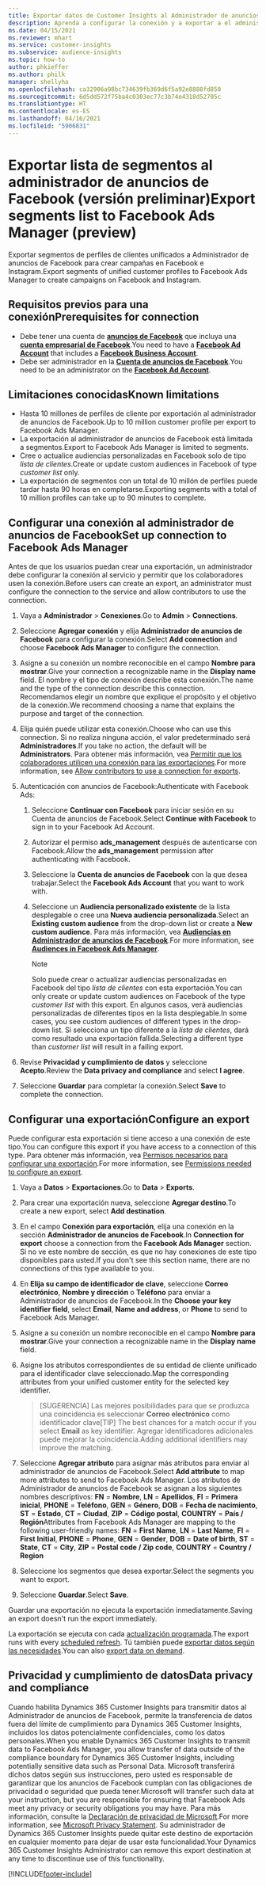 ```yaml
---
title: Exportar datos de Customer Insights al Administrador de anuncios de Facebook
description: Aprenda a configurar la conexión y a exportar a el administrador de anuncios de Facebook.
ms.date: 04/15/2021
ms.reviewer: mhart
ms.service: customer-insights
ms.subservice: audience-insights
ms.topic: how-to
author: phkieffer
ms.author: philk
manager: shellyha
ms.openlocfilehash: ca32906a98bc734639fb369d6f5a92e8888fd850
ms.sourcegitcommit: 6d5dd572f75ba4c0303ec77c3b74e4318d52705c
ms.translationtype: HT
ms.contentlocale: es-ES
ms.lasthandoff: 04/16/2021
ms.locfileid: "5906831"
---
```

# <a name="export-segments-list-to-facebook-ads-manager-preview"></a><span data-ttu-id="09e91-103">Exportar lista de segmentos al administrador de anuncios de Facebook (versión preliminar)</span><span class="sxs-lookup"><span data-stu-id="09e91-103">Export segments list to Facebook Ads Manager (preview)</span></span>

<span data-ttu-id="09e91-104">Exportar segmentos de perfiles de clientes unificados a Administrador de anuncios de Facebook para crear campañas en Facebook e Instagram.</span><span class="sxs-lookup"><span data-stu-id="09e91-104">Export segments of unified customer profiles to Facebook Ads Manager to create campaigns on Facebook and Instagram.</span></span>

## <a name="prerequisites-for-connection"></a><span data-ttu-id="09e91-105">Requisitos previos para una conexión</span><span class="sxs-lookup"><span data-stu-id="09e91-105">Prerequisites for connection</span></span>

- <span data-ttu-id="09e91-106">Debe tener una cuenta de [**anuncios de Facebook**](https://www.facebook.com/business/learn/lessons/step-by-step-ads-manager-account) que incluya una [**cuenta empresarial de Facebook**](https://business.facebook.com/).</span><span class="sxs-lookup"><span data-stu-id="09e91-106">You need to have a [**Facebook Ad Account**](https://www.facebook.com/business/learn/lessons/step-by-step-ads-manager-account) that includes a [**Facebook Business Account**](https://business.facebook.com/).</span></span>
- <span data-ttu-id="09e91-107">Debe ser administrador en la [**Cuenta de anuncios de Facebook**](https://www.facebook.com/business/learn/lessons/step-by-step-ads-manager-account).</span><span class="sxs-lookup"><span data-stu-id="09e91-107">You need to be an administrator on the [**Facebook Ad Account**](https://www.facebook.com/business/learn/lessons/step-by-step-ads-manager-account).</span></span>

## <a name="known-limitations"></a><span data-ttu-id="09e91-108">Limitaciones conocidas</span><span class="sxs-lookup"><span data-stu-id="09e91-108">Known limitations</span></span>

- <span data-ttu-id="09e91-109">Hasta 10 millones de perfiles de cliente por exportación al administrador de anuncios de Facebook.</span><span class="sxs-lookup"><span data-stu-id="09e91-109">Up to 10 million customer profile per export to Facebook Ads Manager.</span></span>
- <span data-ttu-id="09e91-110">La exportación al administrador de anuncios de Facebook está limitada a segmentos.</span><span class="sxs-lookup"><span data-stu-id="09e91-110">Export to Facebook Ads Manager is limited to segments.</span></span>
- <span data-ttu-id="09e91-111">Cree o actualice audiencias personalizadas en Facebook solo de tipo *lista de clientes*.</span><span class="sxs-lookup"><span data-stu-id="09e91-111">Create or update custom audiences in Facebook of type *customer list* only.</span></span>
- <span data-ttu-id="09e91-112">La exportación de segmentos con un total de 10 millón de perfiles puede tardar hasta 90 horas en completarse.</span><span class="sxs-lookup"><span data-stu-id="09e91-112">Exporting segments with a total of 10 million profiles can take up to 90 minutes to complete.</span></span>

## <a name="set-up-connection-to-facebook-ads-manager"></a><span data-ttu-id="09e91-113">Configurar una conexión al administrador de anuncios de Facebook</span><span class="sxs-lookup"><span data-stu-id="09e91-113">Set up connection to Facebook Ads Manager</span></span>

<span data-ttu-id="09e91-114">Antes de que los usuarios puedan crear una exportación, un administrador debe configurar la conexión al servicio y permitir que los colaboradores usen la conexión.</span><span class="sxs-lookup"><span data-stu-id="09e91-114">Before users can create an export, an administrator must configure the connection to the service and allow contributors to use the connection.</span></span>

1. <span data-ttu-id="09e91-115">Vaya a **Administrador** > **Conexiones**.</span><span class="sxs-lookup"><span data-stu-id="09e91-115">Go to **Admin** > **Connections**.</span></span>

1. <span data-ttu-id="09e91-116">Seleccione **Agregar conexión** y elija **Administrador de anuncios de Facebook** para configurar la conexión.</span><span class="sxs-lookup"><span data-stu-id="09e91-116">Select **Add connection** and choose **Facebook Ads Manager** to configure the connection.</span></span>

1. <span data-ttu-id="09e91-117">Asigne a su conexión un nombre reconocible en el campo **Nombre para mostrar**.</span><span class="sxs-lookup"><span data-stu-id="09e91-117">Give your connection a recognizable name in the **Display name** field.</span></span> <span data-ttu-id="09e91-118">El nombre y el tipo de conexión describe esta conexión.</span><span class="sxs-lookup"><span data-stu-id="09e91-118">The name and the type of the connection describe this connection.</span></span> <span data-ttu-id="09e91-119">Recomendamos elegir un nombre que explique el propósito y el objetivo de la conexión.</span><span class="sxs-lookup"><span data-stu-id="09e91-119">We recommend choosing a name that explains the purpose and target of the connection.</span></span>

1. <span data-ttu-id="09e91-120">Elija quién puede utilizar esta conexión.</span><span class="sxs-lookup"><span data-stu-id="09e91-120">Choose who can use this connection.</span></span> <span data-ttu-id="09e91-121">Si no realiza ninguna acción, el valor predeterminado será **Administradores**.</span><span class="sxs-lookup"><span data-stu-id="09e91-121">If you take no action, the default will be **Administrators**.</span></span> <span data-ttu-id="09e91-122">Para obtener más información, vea [Permitir que los colaboradores utilicen una conexión para las exportaciones](connections.md#allow-contributors-to-use-a-connection-for-exports).</span><span class="sxs-lookup"><span data-stu-id="09e91-122">For more information, see [Allow contributors to use a connection for exports](connections.md#allow-contributors-to-use-a-connection-for-exports).</span></span>

1. <span data-ttu-id="09e91-123">Autenticación con anuncios de Facebook:</span><span class="sxs-lookup"><span data-stu-id="09e91-123">Authenticate with Facebook Ads:</span></span> 

   1. <span data-ttu-id="09e91-124">Seleccione **Continuar con Facebook** para iniciar sesión en su Cuenta de anuncios de Facebook.</span><span class="sxs-lookup"><span data-stu-id="09e91-124">Select **Continue with Facebook** to sign in to your Facebook Ad Account.</span></span>

   1. <span data-ttu-id="09e91-125">Autorizar el permiso **ads_management** después de autenticarse con Facebook.</span><span class="sxs-lookup"><span data-stu-id="09e91-125">Allow the **ads_management** permission after authenticating with Facebook.</span></span>

   1. <span data-ttu-id="09e91-126">Seleccione la **Cuenta de anuncios de Facebook** con la que desea trabajar.</span><span class="sxs-lookup"><span data-stu-id="09e91-126">Select the **Facebook Ads Account** that you want to work with.</span></span>

   1. <span data-ttu-id="09e91-127">Seleccione un **Audiencia personalizado existente** de la lista desplegable o cree una **Nueva audiencia personalizada**.</span><span class="sxs-lookup"><span data-stu-id="09e91-127">Select an **Existing custom audience** from the drop-down list or create a **New custom audience**.</span></span> <span data-ttu-id="09e91-128">Para más información, vea [**Audiencias en Administrador de anuncios de Facebook**](https://www.facebook.com/business/help/744354708981227?id=2469097953376494).</span><span class="sxs-lookup"><span data-stu-id="09e91-128">For more information, see [**Audiences in Facebook Ads Manager**](https://www.facebook.com/business/help/744354708981227?id=2469097953376494).</span></span>
      > [!NOTE]
      > <span data-ttu-id="09e91-129">Solo puede crear o actualizar audiencias personalizadas en Facebook del tipo *lista de clientes* con esta exportación.</span><span class="sxs-lookup"><span data-stu-id="09e91-129">You can only create or update custom audiences on Facebook of the type *customer list* with this export.</span></span> <span data-ttu-id="09e91-130">En algunos casos, verá audiencias personalizadas de diferentes tipos en la lista desplegable.</span><span class="sxs-lookup"><span data-stu-id="09e91-130">In some cases, you see custom audiences of different types in the drop-down list.</span></span> <span data-ttu-id="09e91-131">Si selecciona un tipo diferente a la *lista de clientes*, dará como resultado una exportación fallida.</span><span class="sxs-lookup"><span data-stu-id="09e91-131">Selecting a different type than *customer list* will result in a failing export.</span></span> 

1. <span data-ttu-id="09e91-132">Revise **Privacidad y cumplimiento de datos** y seleccione **Acepto**.</span><span class="sxs-lookup"><span data-stu-id="09e91-132">Review the **Data privacy and compliance** and select **I agree**.</span></span>

1. <span data-ttu-id="09e91-133">Seleccione **Guardar** para completar la conexión.</span><span class="sxs-lookup"><span data-stu-id="09e91-133">Select **Save** to complete the connection.</span></span>

## <a name="configure-an-export"></a><span data-ttu-id="09e91-134">Configurar una exportación</span><span class="sxs-lookup"><span data-stu-id="09e91-134">Configure an export</span></span>

<span data-ttu-id="09e91-135">Puede configurar esta exportación si tiene acceso a una conexión de este tipo.</span><span class="sxs-lookup"><span data-stu-id="09e91-135">You can configure this export if you have access to a connection of this type.</span></span> <span data-ttu-id="09e91-136">Para obtener más información, vea [Permisos necesarios para configurar una exportación](export-destinations.md#set-up-a-new-export).</span><span class="sxs-lookup"><span data-stu-id="09e91-136">For more information, see [Permissions needed to configure an export](export-destinations.md#set-up-a-new-export).</span></span>

1. <span data-ttu-id="09e91-137">Vaya a **Datos** > **Exportaciones**.</span><span class="sxs-lookup"><span data-stu-id="09e91-137">Go to **Data** > **Exports**.</span></span>

1. <span data-ttu-id="09e91-138">Para crear una exportación nueva, seleccione **Agregar destino**.</span><span class="sxs-lookup"><span data-stu-id="09e91-138">To create a new export, select **Add destination**.</span></span> 

1. <span data-ttu-id="09e91-139">En el campo **Conexión para exportación**, elija una conexión en la sección **Administrador de anuncios de Facebook**.</span><span class="sxs-lookup"><span data-stu-id="09e91-139">In **Connection for export** choose a connection from the **Facebook Ads Manager** section.</span></span> <span data-ttu-id="09e91-140">Si no ve este nombre de sección, es que no hay conexiones de este tipo disponibles para usted.</span><span class="sxs-lookup"><span data-stu-id="09e91-140">If you don't see this section name, there are no connections of this type available to you.</span></span>

1. <span data-ttu-id="09e91-141">En **Elija su campo de identificador de clave**, seleccione **Correo electrónico**, **Nombre y dirección** o **Teléfono** para enviar a Administrador de anuncios de Facebook.</span><span class="sxs-lookup"><span data-stu-id="09e91-141">In the **Choose your key identifier field**, select **Email**, **Name and address**, or **Phone** to send to Facebook Ads Manager.</span></span> 

1. <span data-ttu-id="09e91-142">Asigne a su conexión un nombre reconocible en el campo **Nombre para mostrar**.</span><span class="sxs-lookup"><span data-stu-id="09e91-142">Give your connection a recognizable name in the **Display name** field.</span></span>

1. <span data-ttu-id="09e91-143">Asigne los atributos correspondientes de su entidad de cliente unificado para el identificador clave seleccionado.</span><span class="sxs-lookup"><span data-stu-id="09e91-143">Map the corresponding attributes from your unified customer entity for the selected key identifier.</span></span>
   > <span data-ttu-id="09e91-144">[SUGERENCIA] Las mejores posibilidades para que se produzca una coincidencia es seleccionar **Correo electrónico** como identificador clave</span><span class="sxs-lookup"><span data-stu-id="09e91-144">[TIP] The best chances for a match occur if you select **Email** as key identifier.</span></span> <span data-ttu-id="09e91-145">Agregar identificadores adicionales puede mejorar la coincidencia.</span><span class="sxs-lookup"><span data-stu-id="09e91-145">Adding additional identifiers may improve the matching.</span></span>

1. <span data-ttu-id="09e91-146">Seleccione **Agregar atributo** para asignar más atributos para enviar al administrador de anuncios de Facebook.</span><span class="sxs-lookup"><span data-stu-id="09e91-146">Select **Add attribute** to map more attributes to send to Facebook Ads Manager.</span></span> <span data-ttu-id="09e91-147">Los atributos de Administrador de anuncios de Facebook se asignan a los siguientes nombres descriptivos: **FN** = **Nombre**, **LN** = **Apellidos**, **FI** = **Primera inicial**, **PHONE** = **Teléfono**, **GEN** = **Género**, **DOB** = **Fecha de nacimiento**, **ST** = **Estado**, **CT** = **Ciudad**, **ZIP** = **Código postal**, **COUNTRY** = **País / Región**</span><span class="sxs-lookup"><span data-stu-id="09e91-147">Attributes from Facebook Ads Manager are mapping to the following user-friendly names: **FN** = **First Name**, **LN** = **Last Name**, **FI** = **First Initial**, **PHONE** = **Phone**, **GEN** = **Gender**, **DOB** = **Date of birth**, **ST** = **State**, **CT** = **City**, **ZIP** = **Postal code / Zip code**, **COUNTRY** = **Country / Region**</span></span>

1. <span data-ttu-id="09e91-148">Seleccione los segmentos que desea exportar.</span><span class="sxs-lookup"><span data-stu-id="09e91-148">Select the segments you want to export.</span></span>

1. <span data-ttu-id="09e91-149">Seleccione **Guardar**.</span><span class="sxs-lookup"><span data-stu-id="09e91-149">Select **Save**.</span></span>

<span data-ttu-id="09e91-150">Guardar una exportación no ejecuta la exportación inmediatamente.</span><span class="sxs-lookup"><span data-stu-id="09e91-150">Saving an export doesn't run the export immediately.</span></span>

<span data-ttu-id="09e91-151">La exportación se ejecuta con cada [actualización programada](system.md#schedule-tab).</span><span class="sxs-lookup"><span data-stu-id="09e91-151">The export runs with every [scheduled refresh](system.md#schedule-tab).</span></span> <span data-ttu-id="09e91-152">Tú también puede [exportar datos según las necesidades](export-destinations.md#run-exports-on-demand).</span><span class="sxs-lookup"><span data-stu-id="09e91-152">You can also [export data on demand](export-destinations.md#run-exports-on-demand).</span></span> 

## <a name="data-privacy-and-compliance"></a><span data-ttu-id="09e91-153">Privacidad y cumplimiento de datos</span><span class="sxs-lookup"><span data-stu-id="09e91-153">Data privacy and compliance</span></span>

<span data-ttu-id="09e91-154">Cuando habilita Dynamics 365 Customer Insights para transmitir datos al Administrador de anuncios de Facebook, permite la transferencia de datos fuera del límite de cumplimiento para Dynamics 365 Customer Insights, incluidos los datos potencialmente confidenciales, como los datos personales.</span><span class="sxs-lookup"><span data-stu-id="09e91-154">When you enable Dynamics 365 Customer Insights to transmit data to Facebook Ads Manager, you allow transfer of data outside of the compliance boundary for Dynamics 365 Customer Insights, including potentially sensitive data such as Personal Data.</span></span> <span data-ttu-id="09e91-155">Microsoft transferirá dichos datos según sus instrucciones, pero usted es responsable de garantizar que los anuncios de Facebook cumplan con las obligaciones de privacidad o seguridad que pueda tener.</span><span class="sxs-lookup"><span data-stu-id="09e91-155">Microsoft will transfer such data at your instruction, but you are responsible for ensuring that Facebook Ads meet any privacy or security obligations you may have.</span></span> <span data-ttu-id="09e91-156">Para más información, consulte la [Declaración de privacidad de Microsoft](https://go.microsoft.com/fwlink/?linkid=396732).</span><span class="sxs-lookup"><span data-stu-id="09e91-156">For more information, see [Microsoft Privacy Statement](https://go.microsoft.com/fwlink/?linkid=396732).</span></span>
<span data-ttu-id="09e91-157">Su administrador de Dynamics 365 Customer Insights puede quitar este destino de exportación en cualquier momento para dejar de usar esta funcionalidad.</span><span class="sxs-lookup"><span data-stu-id="09e91-157">Your Dynamics 365 Customer Insights Administrator can remove this export destination at any time to discontinue use of this functionality.</span></span>


[!INCLUDE[footer-include](../includes/footer-banner.md)]
